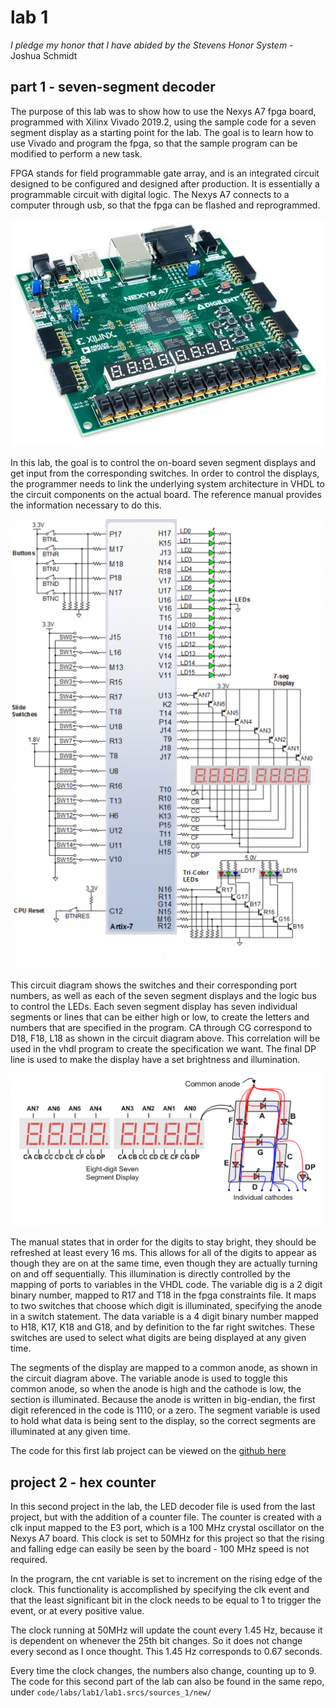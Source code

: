 # lab 1

*I pledge my honor that I have abided by the Stevens Honor System* - Joshua Schmidt

## part 1 - seven-segment decoder

The purpose of this lab was to show how to use the Nexys A7 fpga board, programmed with Xilinx Vivado 2019.2, using the sample code for a seven segment display as a starting point for the lab. The goal is to learn how to use Vivado and program the fpga, so that the sample program can be modified to perform a new task.

FPGA stands for field programmable gate array, and is an integrated circuit designed to be configured and designed after production. It is essentially a programmable circuit with digital logic. The Nexys A7 connects to a computer through usb, so that the fpga can be flashed and reprogrammed.

![Nexys A7](./nexys_a7.jpg "Nexys A7")

In this lab, the goal is to control the on-board seven segment displays and get input from the corresponding switches. In order to control the displays, the programmer needs to link the underlying system architecture in VHDL to the circuit components on the actual board. The reference manual provides the information necessary to do this.

![Nexys A7](./seven_segment_display_circuit.png "Nexys A7")

This circuit diagram shows the switches and their corresponding port numbers, as well as each of the seven segment displays and the logic bus to control the LEDs. Each seven segment display has seven individual segments or lines that can be either high or low, to create the letters and numbers that are specified in the program. CA through CG correspond to D18, F18, L18 as shown in the circuit diagram above. This correlation will be used in the vhdl program to create the specification we want. The final DP line is used to make the display have a set brightness and illumination.

![Nexys A7](./seven_segment_display_diagram.png "Nexys A7")

The manual states that in order for the digits to stay bright, they should be refreshed at least every 16 ms. This allows for all of the digits to appear as though they are on at the same time, even though they are actually turning on and off sequentially. This illumination is directly controlled by the mapping of ports to variables in the VHDL code. The variable dig is a 2 digit binary number, mapped to R17 and T18 in the fpga constraints file. It maps to two switches that choose which digit is illuminated, specifying the anode in a switch statement. The data variable is a 4 digit binary number mapped to H18, K17, K18 and G18, and by definition to the far right switches. These switches are used to select what digits are being displayed at any given time.

The segments of the display are mapped to a common anode, as shown in the circuit diagram above. The variable anode is used to toggle this common anode, so when the anode is high and the cathode is low, the section is illuminated. Because the anode is written in big-endian, the first digit referenced in the code is 1110, or a zero. The segment variable is used to hold what data is being sent to the display, so the correct segments are illuminated at any given time.

The code for this first lab project can be viewed on the [github here](https://github.com/jschmidtnj/cpe487)

## project 2 - hex counter

In this second project in the lab, the LED decoder file is used from the last project, but with the addition of a counter file. The counter is created with a clk input mapped to the E3 port, which is a 100 MHz crystal oscillator on the Nexys A7 board. This clock is set to 50MHz for this project so that the rising and falling edge can easily be seen by the board - 100 MHz speed is not required.

In the program, the cnt variable is set to increment on the rising edge of the clock. This functionality is accomplished by specifying the clk event and that the least significant bit in the clock needs to be equal to 1 to trigger the event, or at every positive value.

The clock running at 50MHz will update the count every 1.45 Hz, because it is dependent on whenever the 25th bit changes. So it does not change every second as I once thought. This 1.45 Hz corresponds to 0.67 seconds.

Every time the clock changes, the numbers also change, counting up to 9. The code for this second part of the lab can also be found in the same repo, under `code/labs/lab1/lab1.srcs/sources_1/new/`
